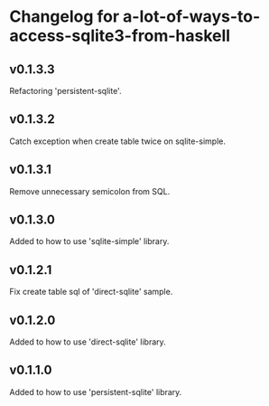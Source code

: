 # Changelog for a-lot-of-ways-to-access-sqlite3-from-haskell

## v0.1.3.3

Refactoring 'persistent-sqlite'.

## v0.1.3.2

Catch exception when create table twice on sqlite-simple.

## v0.1.3.1

Remove unnecessary semicolon from SQL.

## v0.1.3.0

Added to how to use 'sqlite-simple' library.

## v0.1.2.1

Fix create table sql of 'direct-sqlite' sample.

## v0.1.2.0

Added to how to use 'direct-sqlite' library.

## v0.1.1.0

Added to how to use 'persistent-sqlite' library.

